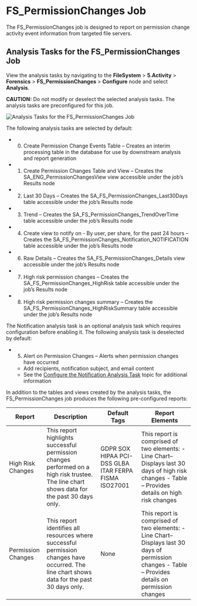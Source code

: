 # FS_PermissionChanges Job

The FS_PermissionChanges job is designed to report on permission change activity event information
from targeted file servers.

## Analysis Tasks for the FS_PermissionChanges Job

View the analysis tasks by navigating to the **FileSystem** > **5.Activity** > **Forensics** >
**FS_PermissionChanges** > **Configure** node and select **Analysis**.

**CAUTION:** Do not modify or deselect the selected analysis tasks. The analysis tasks are
preconfigured for this job.

![Analysis Tasks for the FS_PermissionChanges Job](/img/product_docs/accessanalyzer/solutions/box/activity/forensics/permissionchangesanalysis.webp)

The following analysis tasks are selected by default:

- 0. Create Permission Change Events Table – Creates an interim processing table in the database
     for use by downstream analysis and report generation
- 1. Create Permission Changes Table and View – Creates the SA_ENG_PermissionChangesView view
     accessible under the job’s Results node
- 2. Last 30 Days – Creates the SA_FS_PermissionChanges_Last30Days table accessible under the
     job’s Results node
- 3. Trend – Creates the SA_FS_PermissionChanges_TrendOverTime table accessible under the job’s
     Results node
- 4. Create view to notify on - By user, per share, for the past 24 hours – Creates the
     SA_FS_PermissionChanges_Notification_NOTIFICATION table accessible under the job’s Results
     node
- 6. Raw Details – Creates the SA_FS_PermissionChanges_Details view accessible under the job’s
     Results node
- 7. High risk permission changes – Creates the SA_FS_PermissionChanges_HighRisk table accessible
     under the job’s Results node
- 8. High risk permission changes summary – Creates the SA_FS_PermissionChanges_HighRiskSummary
     table accessible under the job’s Results node

The Notification analysis task is an optional analysis task which requires configuration before
enabling it. The following analysis task is deselected by default:

- 5. Alert on Permission Changes – Alerts when permission changes have occurred

  - Add recipients, notification subject, and email content
  - See the
    [Configure the Notification Analysis Task](/docs/accessanalyzer/12.0/solutions/filesystem/activity/forensics/fs-deletions.md#configure-the-notification-analysis-task)
    topic for additional information

In addition to the tables and views created by the analysis tasks, the FS_PermissionChanges job
produces the following pre-configured reports:

| Report             | Description                                                                                                                                  | Default Tags                                          | Report Elements                                                                                                                                      |
| ------------------ | -------------------------------------------------------------------------------------------------------------------------------------------- | ----------------------------------------------------- | ---------------------------------------------------------------------------------------------------------------------------------------------------- |
| High Risk Changes  | This report highlights successful permission changes performed on a high risk trustee. The line chart shows data for the past 30 days only.  | GDPR SOX HIPAA PCI-DSS GLBA ITAR FERPA FISMA ISO27001 | This report is comprised of two elements: - Line Chart– Displays last 30 days of high risk changes - Table – Provides details on high risk changes   |
| Permission Changes | This report identifies all resources where successful permission changes have occurred. The line chart shows data for the past 30 days only. | None                                                  | This report is comprised of two elements: - Line Chart– Displays last 30 days of permission changes - Table – Provides details on permission changes |
